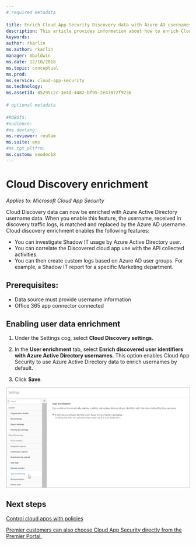 ```yaml
---
# required metadata

title: Enrich Cloud App Security Discovery data with Azure AD usernames 
description: This article provides information about how to enrich Cloud App Security Discovery data with Azure AD usernames.
keywords:
author: rkarlin
ms.author: rkarlin
manager: mbaldwin
ms.date: 12/10/2018
ms.topic: conceptual
ms.prod:
ms.service: cloud-app-security
ms.technology:
ms.assetid: 45295c2c-3e4d-4482-bf95-2e47072f9236

# optional metadata

#ROBOTS:
#audience:
#ms.devlang:
ms.reviewer: reutam
ms.suite: ems
#ms.tgt_pltfrm:
ms.custom: seodec18
---
```

# Cloud Discovery enrichment

*Applies to: Microsoft Cloud App Security*

Cloud Discovery data can now be enriched with Azure Active Directory username data. When you enable this feature, the username, received in discovery traffic logs, is matched and replaced by the Azure AD username. Cloud discovery enrichment enables the following features:
- You can investigate Shadow IT usage by Azure Active Directory user.
- You can correlate the Discovered cloud app use with the API collected activities.
- You can then create custom logs based on Azure AD user groups. For example, a Shadow IT report for a specific Marketing department.


## Prerequisites:
- Data source must provide username information
- Office 365 app connector connected

## Enabling user data enrichment 
    
1. Under the Settings cog, select **Cloud Discovery settings**.
     
2. In the **User enrichment** tab, select **Enrich discovered user identifiers with Azure Active Directory usernames**. This option enables Cloud App Security to use Azure Active Directory data to enrich usernames by default.

3. Click **Save**.
 
![Enrich Cloud App Security Discovery with Azure AD usernames](./media/discovery-enrichment.png)
  

  
      
## Next steps
  
[Control cloud apps with policies](control-cloud-apps-with-policies.md)   

[Premier customers can also choose Cloud App Security directly from the Premier Portal.](https://premier.microsoft.com/)  
    
      
  